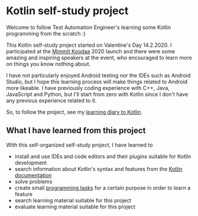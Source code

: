 # Kotlin self-study project

Welcome to follow Test Automation Engineer's learning some Kotlin programming from the scratch :)

This Kotlin self-study project started on Valentine's Day 14.2.2020. I participated at the [Mimmit Koodaa](https://mimmitkoodaa.ohjelmistoebusiness.fi/) 2020 launch and there were some amazing and inspiring speakers at the event, who encouraged to learn more on things you know nothing about.

I have not particularly enjoyed Android testing nor the IDEs such as Android Studio, but I hope this learning process will make things related to Android more likeable. I have previously coding experience with C++, Java, JavaScript and Python, but I'll start from zero with Kotlin since I don't have any previous experience related to it.

So, to follow the project, see my [learning diary to Kotlin](kotlin-learning-diary.md).

## What I have learned from this project

With this self-organized self-study project, I have learned to

- install and use IDEs and code editors and their plugins suitable for Kotlin development
- search information about Kotlin's syntax and features from the [Kotlin documentation](https://kotlinlang.org/docs/reference/)
- solve problems
- create small [programming tasks](programming-tasks.md) for a certain purpose in order to learn a feature
- search learning material suitable for this project
- evaluate learning material suitable for this project
